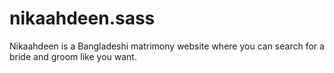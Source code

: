# nikaahdeen.sass
Nikaahdeen is a Bangladeshi matrimony website where you can search for a bride and groom like you want.
